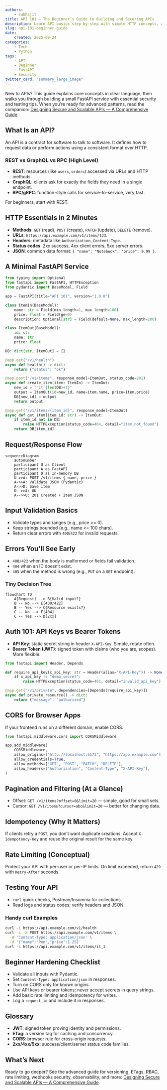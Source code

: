 ```yaml
---
authors:
    - subhajit
title: API 101 — The Beginner’s Guide to Building and Securing APIs
description: Learn API basics step-by-step with simple HTTP concepts, a minimal FastAPI app, beginner security, diagrams, and a handy glossary.
slug: api-101-beginner-guide
date:
    created: 2025-09-24
categories:
    - Tech
    - Python
tags:
    - API
    - Beginner
    - FastAPI
    - Security
twitter_card: "summary_large_image"
---
```


New to APIs? This guide explains core concepts in clear language, then walks you through building a small FastAPI service with essential security and testing tips. When you’re ready for advanced patterns, read the companion: [Designing Secure and Scalable APIs — A Comprehensive Guide](/blog/secure-scalable-apis-guide/).

<!-- more -->

## What Is an API?

An API is a contract for software to talk to software. It defines how to request data or perform actions using a consistent format over HTTP.

### REST vs GraphQL vs RPC (High Level)

- **REST**: resources (like `users`, `orders`) accessed via URLs and HTTP methods.
- **GraphQL**: clients ask for exactly the fields they need in a single endpoint.
- **RPC/gRPC**: function-style calls for service-to-service, very fast.

For beginners, start with REST.

## HTTP Essentials in 2 Minutes

- **Methods**: `GET` (read), `POST` (create), `PATCH` (update), `DELETE` (remove).
- **URLs**: `https://api.example.com/v1/items/123`.
- **Headers**: metadata like `Authorization`, `Content-Type`.
- **Status codes**: 2xx success, 4xx client errors, 5xx server errors.
- **JSON**: common data format: `{ "name": "Notebook", "price": 9.99 }`.

## A Minimal FastAPI Service

```py
from typing import Optional
from fastapi import FastAPI, HTTPException
from pydantic import BaseModel, Field

app = FastAPI(title="API 101", version="1.0.0")

class ItemIn(BaseModel):
    name: str = Field(min_length=1, max_length=100)
    price: float = Field(ge=0)
    description: Optional[str] = Field(default=None, max_length=280)

class ItemOut(BaseModel):
    id: str
    name: str
    price: float

DB: dict[str, ItemOut] = {}

@app.get("/v1/health")
async def health() -> dict:
    return {"status": "ok"}

@app.post("/v1/items", response_model=ItemOut, status_code=201)
async def create_item(item: ItemIn) -> ItemOut:
    new_id = f"it_{len(DB)+1}"
    output = ItemOut(id=new_id, name=item.name, price=item.price)
    DB[new_id] = output
    return output

@app.get("/v1/items/{item_id}", response_model=ItemOut)
async def get_item(item_id: str) -> ItemOut:
    if item_id not in DB:
        raise HTTPException(status_code=404, detail="item_not_found")
    return DB[item_id]
```

## Request/Response Flow

```mermaid
sequenceDiagram
    autonumber
    participant U as Client
    participant A as FastAPI
    participant D as In-memory DB
    U->>A: POST /v1/items { name, price }
    A->>A: Validate JSON (Pydantic)
    A->>D: Save item
    D-->>A: OK
    A-->>U: 201 Created + Item JSON
```

## Input Validation Basics

- Validate types and ranges (e.g., price >= 0).
- Keep strings bounded (e.g., name <= 100 chars).
- Return clear errors with `400`/`422` for invalid requests.

## Errors You’ll See Early

- `400/422` when the body is malformed or fields fail validation.
- `404` when an ID doesn’t exist.
- `405` when the method is wrong (e.g., `PUT` on a `GET` endpoint).

### Tiny Decision Tree

```mermaid
flowchart TD
    A[Request] --> B{Valid input?}
    B -- No --> E[400/422]
    B -- Yes --> C{Resource exists?}
    C -- No --> F[404]
    C -- Yes --> D[2xx]
```

## Auth 101: API Keys vs Bearer Tokens

- **API Key**: static secret string in header `X-API-Key`. Simple, rotate often.
- **Bearer Token (JWT)**: signed token with claims (who you are, scopes). More flexible.

```py
from fastapi import Header, Depends

def require_api_key(x_api_key: str = Header(alias="X-API-Key")) -> None:
    if x_api_key != "demo_secret":
        raise HTTPException(status_code=401, detail="invalid_api_key")

@app.get("/v1/private", dependencies=[Depends(require_api_key)])
async def private_resource() -> dict:
    return {"message": "authorized"}
```

## CORS for Browser Apps

If your frontend runs on a different domain, enable CORS.

```py
from fastapi.middleware.cors import CORSMiddleware

app.add_middleware(
    CORSMiddleware,
    allow_origins=["http://localhost:5173", "https://app.example.com"],
    allow_credentials=True,
    allow_methods=["GET", "POST", "PATCH", "DELETE"],
    allow_headers=["Authorization", "Content-Type", "X-API-Key"],
)
```

## Pagination and Filtering (At a Glance)

- Offset: `GET /v1/items?offset=0&limit=20` — simple, good for small sets.
- Cursor: `GET /v1/items?cursor=abc&limit=20` — better for changing data.

## Idempotency (Why It Matters)

If clients retry a `POST`, you don’t want duplicate creations. Accept `X-Idempotency-Key` and reuse the original result for the same key.

## Rate Limiting (Conceptual)

Protect your API with per-user or per-IP limits. On limit exceeded, return `429` with `Retry-After` seconds.

## Testing Your API

- `curl` quick checks, Postman/Insomnia for collections.
- Read logs and status codes; verify headers and JSON.

### Handy curl Examples

```bash
curl -i https://api.example.com/v1/health
curl -i -X POST https://api.example.com/v1/items \
  -H 'Content-Type: application/json' \
  -d '{"name":"Pen","price":1.25}'
curl -i https://api.example.com/v1/items/it_1
```

## Beginner Hardening Checklist

- Validate all inputs with Pydantic.
- Set `Content-Type: application/json` in responses.
- Turn on CORS only for known origins.
- Use API keys or bearer tokens; never accept secrets in query strings.
- Add basic rate limiting and idempotency for writes.
- Log a `request_id` and include it in responses.

## Glossary

- **JWT**: signed token proving identity and permissions.
- **ETag**: a version tag for caching and concurrency.
- **CORS**: browser rule for cross-origin requests.
- **2xx/4xx/5xx**: success/client/server status code families.

## What’s Next

Ready to go deeper? See the advanced guide for versioning, ETags, RBAC, rate limiting, webhooks security, observability, and more: [Designing Secure and Scalable APIs — A Comprehensive Guide](/secure-scalable-apis-guide/).



